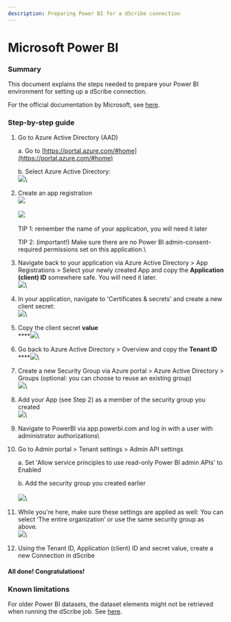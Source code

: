 ```yaml
---
description: Preparing Power BI for a dScribe connection
---
```


# Microsoft Power BI

### Summary

This document explains the steps needed to prepare your Power BI environment for setting up a dScribe connection.

For the official documentation by Microsoft, see [here](https://docs.microsoft.com/en-us/power-bi/admin/service-admin-metadata-scanning-setup).

### Step-by-step guide

1.  Go to Azure Active Directory (AAD)

    a.     Go to [https://portal.azure.com/#home](https://portal.azure.com/#home)

    b.     Select Azure Active Directory:\
    &#x20;       ![](<../../.gitbook/assets/image (9).png>)\

2.  Create an app registration\
    ![](<../../.gitbook/assets/image (13) (1).png>)\
    \
    ![](<../../.gitbook/assets/image (12) (1).png>)\
    \
    TIP 1: remember the name of your application, you will need it later

    &#x20;

    TIP 2: (important!) Make sure there are no Power BI admin-consent-required permissions set on this application.\

3. Navigate back to your application via Azure Active Directory > App Registrations > Select your newly created App and copy the **Application (client) ID** somewhere safe. You will need it later.\
   ![](<../../.gitbook/assets/image (5).png>)\

4. In your application, navigate to 'Certificates & secrets' and create a new client secret:\
   ![](<../../.gitbook/assets/image (2) (1).png>)\

5. Copy the client secret **value**\
   ****![](<../../.gitbook/assets/image (4) (1).png>)\

6. Go back to Azure Active Directory > Overview and copy the **Tenant ID**\
   ****![](<../../.gitbook/assets/image (15).png>)\

7. Create a new Security Group via Azure portal > Azure Active Directory > Groups (optional: you can choose to reuse an existing group)\
   ![](<../../.gitbook/assets/image (14) (1).png>)\

8. Add your App (see Step 2) as a member of the security group you created\
   ![](<../../.gitbook/assets/image (8) (1).png>)\

9. Navigate to PowerBI via app.powerbi.com and log in with a user with administrator authorizations\

10. Go to Admin portal > Tenant settings > Admin API settings

    a.     Set 'Allow service principles to use read-only Power BI admin APIs' to Enabled

    b.     Add the security group you created earlier\
    \
    ![](<../../.gitbook/assets/image (3) (1).png>)\

11. While you're here, make sure these settings are applied as well: You can select ‘The entire organization’ or use the same security group as above.\
    ![](<../../.gitbook/assets/image (10) (1).png>)\

12. Using the Tenant ID, Application (client) ID and secret value, create a new Connection in dScribe

#### All done! Congratulations!



### Known limitations

For older Power BI datasets, the dataset elements might not be retrieved when running the dScribe job. See [here](https://docs.microsoft.com/en-us/power-bi/admin/service-admin-metadata-scanning-setup#model-caching).
